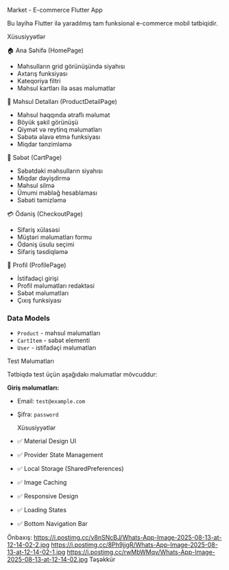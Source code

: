  Market - E-commerce Flutter App

Bu layihə Flutter ilə yaradılmış tam funksional e-commerce mobil tətbiqidir. 

   Xüsusiyyətlər

 🏠 Ana Səhifə (HomePage)
- Məhsulların grid görünüşündə siyahısı
- Axtarış funksiyası
- Kateqoriya filtri
- Məhsul kartları ilə əsas məlumatlar

 📱 Məhsul Detalları (ProductDetailPage)
- Məhsul haqqında ətraflı məlumat
- Böyük şəkil görünüşü
- Qiymət və reytinq məlumatları
- Səbətə əlavə etmə funksiyası
- Miqdar tənzimləmə

 🛒 Səbət (CartPage)
- Səbətdəki məhsulların siyahısı
- Miqdar dəyişdirmə
- Məhsul silmə
- Ümumi məbləğ hesablaması
- Səbəti təmizləmə

 💳 Ödəniş (CheckoutPage)
- Sifariş xülasəsi
- Müştəri məlumatları formu
- Ödəniş üsulu seçimi
- Sifariş təsdiqləmə

 👤 Profil (ProfilePage)
- İstifadəçi girişi
- Profil məlumatları redaktəsi
- Səbət məlumatları
- Çıxış funksiyası



### Data Models
- `Product` - məhsul məlumatları
- `CartItem` - səbət elementi
- `User` - istifadəçi məlumatları




 Test Məlumatları

Tətbiqdə test üçün aşağıdakı məlumatlar mövcuddur:

**Giriş məlumatları:**
- Email: `test@example.com`
- Şifrə: `password`



  Xüsusiyyətlər

- ✅ Material Design UI
- ✅ Provider State Management
- ✅ Local Storage (SharedPreferences)
- ✅ Image Caching
- ✅ Responsive Design
- ✅ Loading States
- ✅ Bottom Navigation Bar
  

Önbaxış: https://i.postimg.cc/v8nSNcBJ/Whats-App-Image-2025-08-13-at-12-14-02-2.jpg 
https://i.postimg.cc/8Ph9jjgR/Whats-App-Image-2025-08-13-at-12-14-02-1.jpg
https://i.postimg.cc/rwMbWMqv/Whats-App-Image-2025-08-13-at-12-14-02.jpg
 Təşəkkür

